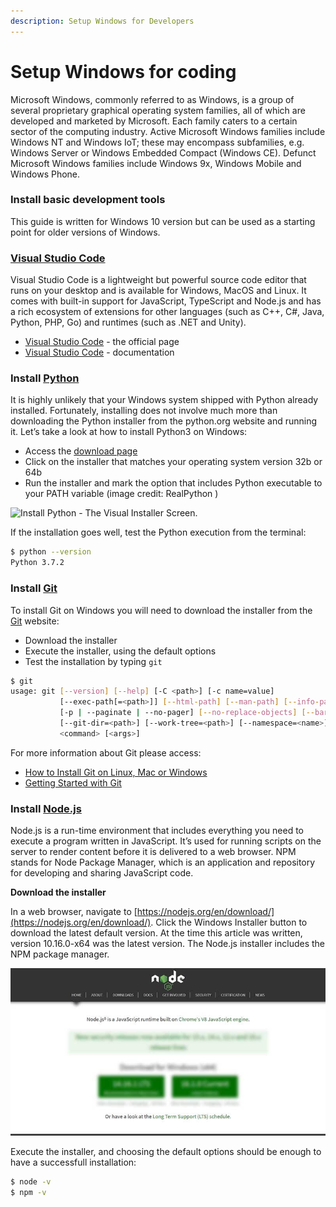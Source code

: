 ```yaml
---
description: Setup Windows for Developers
---
```


# Setup Windows for coding

Microsoft Windows, commonly referred to as Windows, is a group of several proprietary graphical operating system families, all of which are developed and marketed by Microsoft. Each family caters to a certain sector of the computing industry. Active Microsoft Windows families include Windows NT and Windows IoT; these may encompass subfamilies, e.g. Windows Server or Windows Embedded Compact (Windows CE). Defunct Microsoft Windows families include Windows 9x, Windows Mobile and Windows Phone.

###

### Install basic development tools

This guide is written for Windows 10 version but can be used as a starting point for older versions of Windows.



### [Visual Studio Code](https://code.visualstudio.com/)

Visual Studio Code is a lightweight but powerful source code editor that runs on your desktop and is available for Windows, MacOS and Linux. It comes with built-in support for JavaScript, TypeScript and Node.js and has a rich ecosystem of extensions for other languages (such as C++, C#, Java, Python, PHP, Go) and runtimes (such as .NET and Unity).&#x20;

* [Visual Studio Code](https://code.visualstudio.com/) - the official page
* [Visual Studio Code](https://code.visualstudio.com/docs) - documentation

###

### Install [Python](https://www.python.org)

It is highly unlikely that your Windows system shipped with Python already installed. Fortunately, installing does not involve much more than downloading the Python installer from the python.org website and running it. Let’s take a look at how to install Python3 on Windows:

* Access the [download page](https://www.python.org/downloads/windows/)
* Click on the installer that matches your operating system version 32b or 64b
* Run the installer and mark the option that includes Python executable to your PATH variable (image credit: RealPython )

![Install Python - The Visual Installer Screen.](https://files.realpython.com/media/win-install-dialog.40e3ded144b0.png)

If the installation goes well, test the Python execution from the terminal:

```bash
$ python --version
Python 3.7.2
```

###

### Install [Git](https://git-scm.com/downloads)

To install Git on Windows you will need to download the installer from the [Git](https://git-scm.com/downloads) website:

* Download the installer
* Execute the installer, using the default options
* Test the installation by typing `git` &#x20;

```bash
$ git
usage: git [--version] [--help] [-C <path>] [-c name=value]
           [--exec-path[=<path>]] [--html-path] [--man-path] [--info-path]
           [-p | --paginate | --no-pager] [--no-replace-objects] [--bare]
           [--git-dir=<path>] [--work-tree=<path>] [--namespace=<name>]
           <command> [<args>]
```

For more information about Git please access:

* [How to Install Git on Linux, Mac or Windows](https://www.linode.com/docs/development/version-control/how-to-install-git-on-linux-mac-and-windows/)
* [Getting Started with Git](https://www.linode.com/docs/development/version-control/how-to-configure-git/)

###

### Install [Node.js](https://nodejs.org/en/)

Node.js is a run-time environment that includes everything you need to execute a program written in JavaScript. It’s used for running scripts on the server to render content before it is delivered to a web browser. NPM stands for Node Package Manager, which is an application and repository for developing and sharing JavaScript code.

**Download the installer**

In a web browser, navigate to [https://nodejs.org/en/download/](https://nodejs.org/en/download/). Click the Windows Installer button to download the latest default version. At the time this article was written, version 10.16.0-x64 was the latest version. The Node.js installer includes the NPM package manager.

![NodeJs - Donwload Page.](<../../.gitbook/assets/programming-kit-nodejs (1).jpg>)

Execute the installer, and choosing the default options should be enough to have a successfull installation:

```bash
$ node -v
$ npm -v
```

